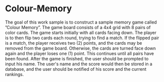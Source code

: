 # Colour-Memory
The goal of this work sample is to construct a sample memory game called ”Colour Memory”. The game board consists of a 4x4 grid with 8 pairs of color cards.
The game starts initially with all cards facing down. The player is to then flip two cards each round, trying to find a match. If the flipped pair is a match, the player receives two (2) points, and the cards may be removed from the game board. Otherwise, the cards are turned face­ down again and the player loses one (1) point. This continues until all pairs have been found.
After the game is finished, the user should be prompted to input his name. The user's name and the score would then be stored in a database, and the user should be notified of his score and the current rankings.
